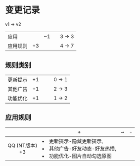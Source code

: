 # 变更记录

v1 -> v2

||||||
|-|:-:|:-:|:-:|:-:|
|应用||~1||3 -> 3|
|应用规则|+3|||4 -> 7|

## 规则类别

||||||
|-|:-:|:-:|:-:|:-:|
|更新提示|+1|||0 -> 1|
|其他广告|+1|||2 -> 3|
|功能优化|+1|||1 -> 2|

## 应用规则

||+|~|-|
|:-:|-|-|-|
|QQ (NT版本)<br>+3|<li>更新提示-隐藏更新提示,<li>其他广告-好友动态-好友热播,<li>功能优化-图片自动勾选原图|||
